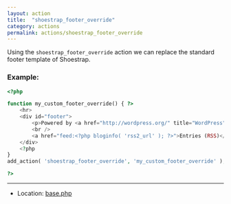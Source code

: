 ```yaml
---
layout: action
title:  "shoestrap_footer_override"
category: actions
permalink: actions/shoestrap_footer_override
---
```


Using the `shoestrap_footer_override` action we can replace the standard footer template of Shoestrap.

### Example:

```php
<?php

function my_custom_footer_override() { ?>
	<hr>
	<div id="footer">
		<p>Powered by <a href="http://wordpress.org/" title="WordPress">WordPress</a></p>
		<br />
		<a href="feed:<?php bloginfo( 'rss2_url' ); ?>">Entries (RSS)</a>
	</div>
	<?php
}
add_action( 'shoestrap_footer_override', 'my_custom_footer_override' );

?>
```

<hr>

* Location: [base.php](https://github.com/shoestrap/shoestrap/blob/master/base.php)